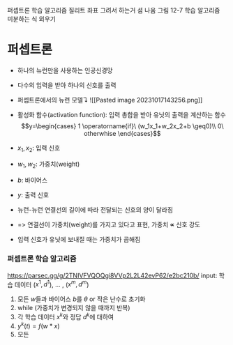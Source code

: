 퍼셉트론 학습 알고리즘
질리트
좌표 그려서 하는거 셤 나옴
그림 12-7
학습 알고리즘 미분하는 식 외우기

# 퍼셉트론
- 하나의 뉴런만을 사용하는 인공신경망
- 다수의 입력을 받아 하나의 신호를 출력
- 퍼셉트론에서의 뉴런 모델↴
![[Pasted image 20231017143256.png]]
- 활성화 함수(activation function): 입력 총합을 받아 유닛의 출력을 계산하는 함수$$y=\begin{cases}
1 \operatorname{if}\ (w_1x_1+w_2x_2+b \geq0)\\
0\ otherwhise
\end{cases}$$
- $x_1, x_2$: 입력 신호
- $w_1, w_2$: 가중치(weight)
- $b$: 바이어스
- $y$: 출력 신호

- 뉴런-뉴런 연결선의 길이에 따라 전달되는 신호의 양이 달라짐
- => 연결선이 가중치(weight)를 가지고 있다고 표현, 가중치 **∝** 신호 강도
- 입력 신호가 유닛에 보내질 때는 가중치가 곱해짐

### 퍼셉트론 학습 알고리즘
https://parsec.gg/g/2TNIVFVQOQgi8VVp2L2L42evP62/e2bc210b/
input: 학습 데이터 ($x^1,d^1$), ... , ($x^m,d^m$)
1. 모든 $w$들과 바이어스 $b$를 $θ$ or 작은 난수로 초기화
2. while (가중치가 변경되지 않을 때까지 반복)
3. 각 학습 데이터 $x^k$와 정답 $d^k$에 대하여
4. $y^k(t)=f(w*x)$
5. 모든 